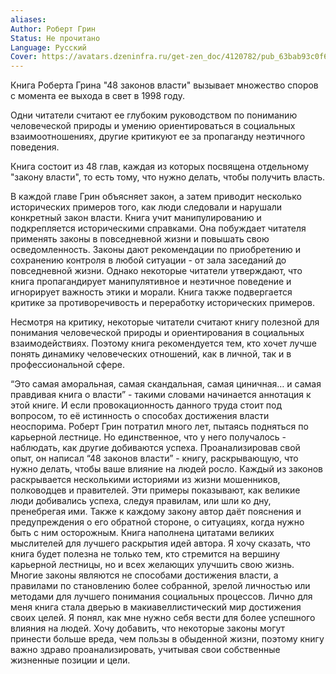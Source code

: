 ```yaml
---
aliases: 
Author: Роберт Грин
Status: Не прочитано
Language: Русский
Cover: https://avatars.dzeninfra.ru/get-zen_doc/4120782/pub_63bab93c0f646d4b9a33910a_63bab9588a0b0e3acd10f53b/scale_1200
---
```

Книга Роберта Грина "48 законов власти" вызывает множество споров с момента ее выхода в свет в 1998 году. 

Одни читатели считают ее глубоким руководством по пониманию человеческой природы и умению ориентироваться в социальных взаимоотношениях, другие критикуют ее за пропаганду неэтичного поведения. 

Книга состоит из 48 глав, каждая из которых посвящена отдельному "закону власти", то есть тому, что нужно делать, чтобы получить власть. 

В каждой главе Грин объясняет закон, а затем приводит несколько исторических примеров того, как люди следовали и нарушали конкретный закон власти. Книга учит манипулированию и подкрепляется историческими справками. Она побуждает читателя применять законы в повседневной жизни и повышать свою осведомленность. Законы дают рекомендации по приобретению и сохранению контроля в любой ситуации - от зала заседаний до повседневной жизни. Однако некоторые читатели утверждают, что книга пропагандирует манипулятивное и неэтичное поведение и игнорирует важность этики и морали. Книга также подвергается критике за противоречивость и переработку исторических примеров. 

Несмотря на критику, некоторые читатели считают книгу полезной для понимания человеческой природы и ориентирования в социальных взаимодействиях. Поэтому книга рекомендуется тем, кто хочет лучше понять динамику человеческих отношений, как в личной, так и в профессиональной сфере.


“Это самая аморальная, самая скандальная, самая циничная… и самая правдивая книга о власти” - такими словами начинается аннотация к этой книге. И если провокационность данного труда стоит под вопросом, то её истинность о способах достижения власти неоспорима. Роберт Грин потратил много лет, пытаясь подняться по карьерной лестнице. Но единственное, что у него получалось - наблюдать, как другие добиваются успеха. Проанализировав свой опыт, он написал “48 законов власти” - книгу, раскрывающую, что нужно делать, чтобы ваше влияние на людей росло. Каждый из законов раскрывается несколькими историями из жизни мошенников, полководцев и правителей. Эти примеры показывают, как великие люди добивались успеха, следуя правилам, или шли ко дну, пренебрегая ими. Также к каждому закону автор даёт пояснения и предупреждения о его обратной стороне, о ситуациях, когда нужно быть с ним осторожным. Книга наполнена цитатами великих мыслителей для лучшего раскрытия идей автора. Я хочу сказать, что книга будет полезна не только тем, кто стремится на вершину карьерной лестницы, но и всех желающих улучшить свою жизнь. Многие законы являются не способами достижения власти, а правилами по становлению более собранной, зрелой личностью или методами для лучшего понимания социальных процессов. Лично для меня книга стала дверью в макиавеллистический мир достижения своих целей. Я понял, как мне нужно себя вести для более успешного влияния на людей. Хочу добавить, что некоторые законы могут принести больше вреда, чем пользы в обыденной жизни, поэтому книгу важно здраво проанализировать, учитывая свои собственные жизненные позиции и цели.